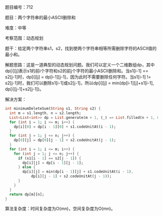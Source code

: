 题目编号：712

题目：两个字符串的最小ASCII删除和

难度：中等

考察范围：动态规划

题干：给定两个字符串s1，s2，找到使两个字符串相等所需删除字符的ASCII值的最小和。

解题思路：这是一道典型的动态规划问题。我们可以定义一个二维数组dp，其中dp[i][j]表示s1的前i个字符和s2的前j个字符的最小ASCII删除和。当s1[i-1] == s2[j-1]时，dp[i][j] = dp[i-1][j-1]，因为此时不需要删除任何字符。当s1[i-1] != s2[j-1]时，我们可以删除s1[i-1]或s2[j-1]，所以dp[i][j] = min(dp[i-1][j]+s1[i-1], dp[i][j-1]+s2[j-1])。

解决方案：

```dart
int minimumDeleteSum(String s1, String s2) {
  int m = s1.length, n = s2.length;
  List<List<int>> dp = List.generate(m + 1, (_) => List.filled(n + 1, 0));
  for (int i = 1; i <= m; i++) {
    dp[i][0] = dp[i - 1][0] + s1.codeUnitAt(i - 1);
  }
  for (int j = 1; j <= n; j++) {
    dp[0][j] = dp[0][j - 1] + s2.codeUnitAt(j - 1);
  }
  for (int i = 1; i <= m; i++) {
    for (int j = 1; j <= n; j++) {
      if (s1[i - 1] == s2[j - 1]) {
        dp[i][j] = dp[i - 1][j - 1];
      } else {
        dp[i][j] = min(dp[i - 1][j] + s1.codeUnitAt(i - 1),
            dp[i][j - 1] + s2.codeUnitAt(j - 1));
      }
    }
  }
  return dp[m][n];
}
```

算法复杂度：时间复杂度为O(mn)，空间复杂度为O(mn)。